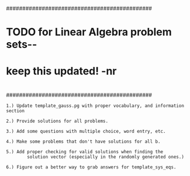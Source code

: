 #############################################
#
# TODO for Linear Algebra problem sets--
# keep this updated! -nr
#
#############################################

	1.) Update template_gauss.pg with proper vocabulary, and information section

	2.) Provide solutions for all problems.

	3.) Add some questions with multiple choice, word entry, etc.

	4.) Make some problems that don't have solutions for all b.

	5.) Add proper checking for valid solutions when finding the 
            solution vector (especially in the randomly generated ones.)

	6.) Figure out a better way to grab answers for template_sys_eqs.
